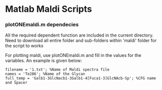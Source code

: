 # Matlab Maldi Scripts

### plotONEmaldi.m dependecies 

All the required dependent function are included in the current directory. Need to download all entire folder and sub-folders
within 'maldi' folder for the script to works 

For plotting maldi, use plotONEmaldi.m and fill in the values for the variables. An example is given below:

```
filename = '1.txt'; %Name of Maldi spectra file
names = 'Te286'; %Name of the Glycan
full_temp = 'Galb1-3GlcNacb1-3Galb1-4[Fuca1-3]GlcNAcb-Sp'; %CFG name and Spacer
```
